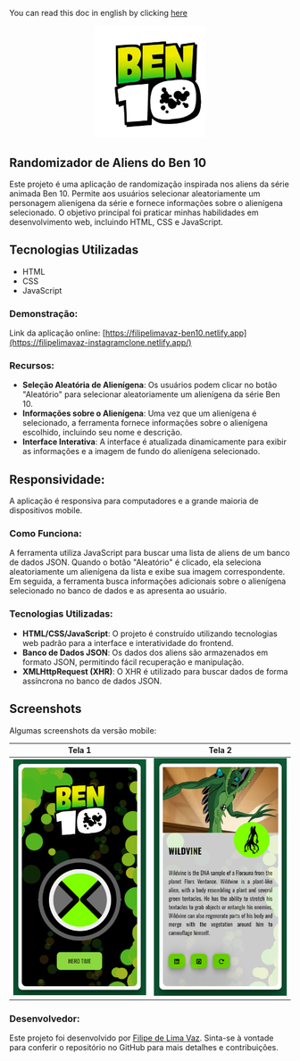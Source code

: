 You can read this doc in english by clicking [here](./README-english.md)

<p align="center">
  <img src="assets/imgs/logo.png" width="200px" alt="Ben 10 logo">
</p>

## Randomizador de Aliens do Ben 10

Este projeto é uma aplicação de randomização inspirada nos aliens da série animada Ben 10. Permite aos usuários selecionar aleatoriamente um personagem alienígena da série e fornece informações sobre o alienígena selecionado. O objetivo principal foi praticar minhas habilidades em desenvolvimento web, incluindo HTML, CSS e JavaScript.

## Tecnologias Utilizadas

- HTML
- CSS
- JavaScript

### Demonstração:

Link da aplicação online: [https://filipelimavaz-ben10.netlify.app](https://filipelimavaz-instagramclone.netlify.app/)

### Recursos:

- **Seleção Aleatória de Alienígena**: Os usuários podem clicar no botão "Aleatório" para selecionar aleatoriamente um alienígena da série Ben 10.
- **Informações sobre o Alienígena**: Uma vez que um alienígena é selecionado, a ferramenta fornece informações sobre o alienígena escolhido, incluindo seu nome e descrição.
- **Interface Interativa**: A interface é atualizada dinamicamente para exibir as informações e a imagem de fundo do alienígena selecionado.

## Responsividade:
A aplicação é responsiva para computadores e a grande maioria de dispositivos mobile.

### Como Funciona:

A ferramenta utiliza JavaScript para buscar uma lista de aliens de um banco de dados JSON. Quando o botão "Aleatório" é clicado, ela seleciona aleatoriamente um alienígena da lista e exibe sua imagem correspondente. Em seguida, a ferramenta busca informações adicionais sobre o alienígena selecionado no banco de dados e as apresenta ao usuário.

### Tecnologias Utilizadas:

- **HTML/CSS/JavaScript**: O projeto é construído utilizando tecnologias web padrão para a interface e interatividade do frontend.
- **Banco de Dados JSON**: Os dados dos aliens são armazenados em formato JSON, permitindo fácil recuperação e manipulação.
- **XMLHttpRequest (XHR)**: O XHR é utilizado para buscar dados de forma assíncrona no banco de dados JSON.

## Screenshots

Algumas screenshots da versão mobile:

| Tela 1 | Tela 2 |
|----------------|---------------|
| ![Mobile](assets/prints/Screenshot_1.png) | ![Mobile](assets/prints/Screenshot_2.png) |


### Desenvolvedor:

Este projeto foi desenvolvido por [Filipe de Lima Vaz](https://www.linkedin.com/in/filipe-de-lima-vaz/). Sinta-se à vontade para conferir o repositório no GitHub para mais detalhes e contribuições.
